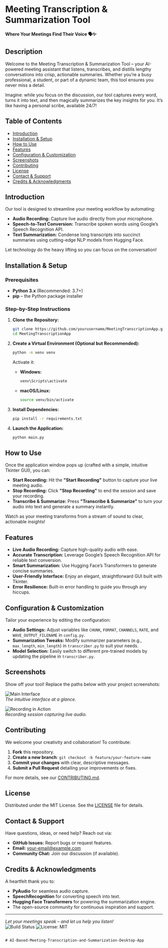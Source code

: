 # Meeting Transcription & Summarization Tool
**Where Your Meetings Find Their Voice 🗣️✨**

## Description
Welcome to the Meeting Transcription & Summarization Tool – your AI-powered meeting assistant that listens, transcribes, and distills lengthy conversations into crisp, actionable summaries. Whether you’re a busy professional, a student, or part of a dynamic team, this tool ensures you never miss a detail.

Imagine: while you focus on the discussion, our tool captures every word, turns it into text, and then magically summarizes the key insights for you. It’s like having a personal scribe, available 24/7!

## Table of Contents
- [Introduction](#introduction)
- [Installation & Setup](#installation--setup)
- [How to Use](#how-to-use)
- [Features](#features)
- [Configuration & Customization](#configuration--customization)
- [Screenshots](#screenshots)
- [Contributing](#contributing)
- [License](#license)
- [Contact & Support](#contact--support)
- [Credits & Acknowledgments](#credits--acknowledgments)

## Introduction
Our tool is designed to streamline your meeting workflow by automating:
- **Audio Recording:** Capture live audio directly from your microphone.
- **Speech-to-Text Conversion:** Transcribe spoken words using Google’s Speech Recognition API.
- **Text Summarization:** Condense long transcripts into succinct summaries using cutting-edge NLP models from Hugging Face.

Let technology do the heavy lifting so you can focus on the conversation!

## Installation & Setup

### Prerequisites
- **Python 3.x** (Recommended: 3.7+)
- **pip** – the Python package installer

### Step-by-Step Instructions

1. **Clone the Repository:**
   ```bash
   git clone https://github.com/yourusername/MeetingTranscriptionApp.git
   cd MeetingTranscriptionApp
   ```

2. **Create a Virtual Environment (Optional but Recommended):**
   ```bash
   python -m venv venv
   ```
   Activate it:
   - **Windows:**
     ```bash
     venv\Scripts\activate
     ```
   - **macOS/Linux:**
     ```bash
     source venv/bin/activate
     ```

3. **Install Dependencies:**
   ```bash
   pip install -r requirements.txt
   ```

4. **Launch the Application:**
   ```bash
   python main.py
   ```

## How to Use
Once the application window pops up (crafted with a simple, intuitive Tkinter GUI), you can:
- **Start Recording:** Hit the **"Start Recording"** button to capture your live meeting audio.
- **Stop Recording:** Click **"Stop Recording"** to end the session and save your recording.
- **Transcribe & Summarize:** Press **"Transcribe & Summarize"** to turn your audio into text and generate a summary instantly.

Watch as your meeting transforms from a stream of sound to clear, actionable insights!

## Features
- **Live Audio Recording:** Capture high-quality audio with ease.
- **Accurate Transcription:** Leverage Google’s Speech Recognition API for reliable text conversion.
- **Smart Summarization:** Use Hugging Face’s Transformers to generate concise summaries.
- **User-Friendly Interface:** Enjoy an elegant, straightforward GUI built with Tkinter.
- **Error Resilience:** Built-in error handling to guide you through any hiccups.

## Configuration & Customization
Tailor your experience by editing the configuration:
- **Audio Settings:** Adjust variables like `CHUNK`, `FORMAT`, `CHANNELS`, `RATE`, and `WAVE_OUTPUT_FILENAME` in `config.py`.
- **Summarization Tweaks:** Modify summarizer parameters (e.g., `max_length`, `min_length`) in `transcriber.py` to suit your needs.
- **Model Selection:** Easily switch to different pre-trained models by updating the pipeline in `transcriber.py`.

## Screenshots
Show off your tool! Replace the paths below with your project screenshots:
  
![Main Interface](path/to/screenshot1.png)  
*The intuitive interface at a glance.*

![Recording in Action](path/to/screenshot2.png)  
*Recording session capturing live audio.*

## Contributing
We welcome your creativity and collaboration! To contribute:
1. **Fork** this repository.
2. **Create a new branch**: `git checkout -b feature/your-feature-name`
3. **Commit your changes** with clear, descriptive messages.
4. **Submit a Pull Request** detailing your improvements or fixes.

For more details, see our [CONTRIBUTING.md](CONTRIBUTING.md).

## License
Distributed under the MIT License. See the [LICENSE](LICENSE) file for details.

## Contact & Support
Have questions, ideas, or need help? Reach out via:
- **GitHub Issues:** Report bugs or request features.
- **Email:** [your-email@example.com](mailto:your-email@example.com)
- **Community Chat:** Join our discussion (if available).

## Credits & Acknowledgments
A heartfelt thank you to:
- **PyAudio** for seamless audio capture.
- **SpeechRecognition** for converting speech into text.
- **Hugging Face Transformers** for powering the summarization engine.
- The open-source community for continuous inspiration and support.

---

*Let your meetings speak – and let us help you listen!*  
![Build Status](https://img.shields.io/badge/build-passing-brightgreen)
![License: MIT](https://img.shields.io/badge/License-MIT-yellow.svg)
```

#   A I - B a s e d - M e e t i n g - T r a n s c r i p t i o n - a n d - S u m m a r i z a t i o n - D e s k t o p - A p p  
 